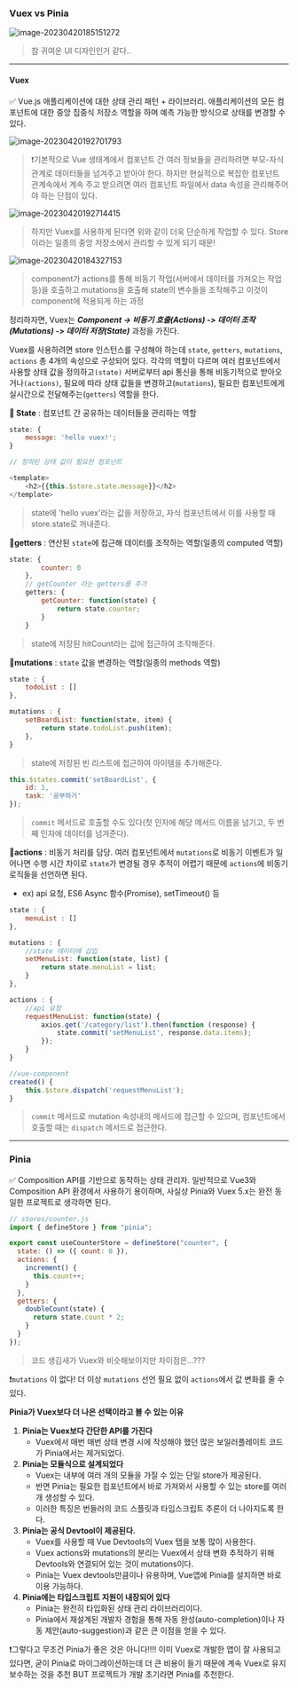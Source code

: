 ### Vuex vs Pinia

![image-20230420185151272](./assets/image-20230420185151272.png)

> 참 귀여운 UI 디자인인거 같다..



---



#### Vuex

✅ Vue.js 애플리케이션에 대한 상태 관리 패턴 + 라이브러리. 애플리케이션의 모든 컴포넌트에 대한 중앙 집중식 저장소 역할을 하며 예측 가능한 방식으로 상태를 변경할 수 있다.

![image-20230420192701793](./assets/image-20230420192701793.png)

>  ❗기본적으로 Vue 생태계에서 컴포넌트 간 여러 정보들을 관리하려면 부모-자식 관계로 데이터들을 넘겨주고 받아야 한다. 하지만 현실적으로 복잡한 컴포넌트 관계속에서 계속 주고 받으려면 여러 컴포넌트 파일에서 data 속성을 관리해주어야 하는 단점이 있다.

![image-20230420192714415](./assets/image-20230420192714415.png)

> 하지만 Vuex를 사용하게 된다면 위와 같이 더욱 단순하게 작업할 수 있다. Store이라는 일종의 중앙 저장소에서 관리할 수 있게 되기 때문!



![image-20230420184327153](./assets/image-20230420184327153.png)

> component가 actions를 통해 비동기 작업(서버에서 데이터를 가져오는 작업 등)을 호출하고 mutations을 호출해 state의 변수들을 조작해주고 이것이 component에 적용되게 하는 과정

정리하자면, Vuex는 ***Component -> 비동기 호출(Actions) -> 데이터 조작(Mutations) -> 데이터 저장(State)*** 과정을 가진다.

Vuex를 사용하려면 store 인스턴스를 구성해야 하는데 `state`, `getters`, `mutations`, `actions` 총 4개의 속성으로 구성되어 있다. 각각의 역할이 다르며 여러 컴포넌트에서  사용할 상태 값을 정의하고`(state)` 서버로부터 api 통신을 통해 비동기적으로 받아오거나`(actions)`, 필요에 따라 상태 값들을 변경하고(`mutations`), 필요한 컴포넌트에게 실시간으로 전달해주는(`getters`) 역할을 한다.

**📌 State** : 컴포넌트 간 공유하는 데이터들을 관리하는 역할

```javascript
state: {
    message: 'hello vuex!';
}
```

```javascript
// 정의된 상태 값이 필요한 컴포넌트

<template>
    <h2>{{this.$store.state.message}}</h2>
</template>
```

> state에 'hello vuex'라는 값을 저장하고, 자식 컴포넌트에서 이를 사용할 때 store.state로 꺼내준다.



**📌getters** : 연산된 `state`에 접근해 데이터를 조작하는 역할(일종의 computed 역할)

```javascript
state: {
        counter: 0
    },
    // getCounter 라는 getters를 추가
    getters: {
        getCounter: function(state) {
            return state.counter;
        }
    }
```

> state에 저장된 hitCount라는 값에 접근하여 조작해준다.



**📌mutations** : `state` 값을 변경하는 역할(일종의 methods 역할)

```javascript
state : {
    todoList : []
},

mutations : {
    setBoardList: function(state, item) {
        return state.todoList.push(item);
    },
}
```

> state에 저장된 빈 리스트에 접근하여 아이템을 추가해준다.

```javascript
this.$states.commit('setBoardList', {
    id: 1,
    task: '공부하기'
});
```

> `commit` 메서드로 호출할 수도 있다(첫 인자에 해당 메서드 이름을 넘기고, 두 번째 인자에 데이터를 넘겨준다).



**📌actions** : 비동기 처리를 담당. 여러 컴포넌트에서 `mutations`로 비동기 이벤트가 일어나면 수행 시간 차이로 `state`가 변경될 경우 추적이 어렵기 때문에 `actions`에 비동기 로직들을 선언하면 된다.

- ex) api 요청, ES6 Async 함수(Promise), setTimeout() 등

```javascript
state : {
    menuList : []
},

mutations : {
    //state 데이터에 삽입
    setMenuList: function(state, list) {
        return state.menuList = list;
    }
},

actions : {
    //api 요청
    requestMenuList: function(state) {
        axios.get('/category/list').then(function (response) {
            state.commit('setMenuList', response.data.items);
        });
    }
}
```

```javascript
//vue-component
created() {
    this.$store.dispatch('requestMenuList');
}
```

> `commit` 메서드로 mutation 속성내의 메서드에 접근할 수 있으며, 컴포넌트에서 호출할 때는 `dispatch` 메서드로 접근한다.



----



### Pinia

✅ Composition API를 기반으로 동작하는 상태 관리자. 일반적으로 Vue3와 Composition API 환경에서 사용하기 용이하며, 사실상 Pinia와 Vuex 5.x는 완전 동일한 프로젝트로 생각하면 된다.

```javascript
// stores/counter.js
import { defineStore } from "pinia";

export const useCounterStore = defineStore("counter", {
  state: () => ({ count: 0 }),
  actions: {
    increment() {
      this.count++;
    }
  },
  getters: {
    doubleCount(state) {
      return state.count * 2;
    }
  }
});
```

> 코드 생김새가 Vuex와 비슷해보이지만 차이점은...???

❗`mutations` 이 없다! 더 이상 `mutations` 선언 필요 없이 `actions`에서 값 변화를 줄 수 있다.



**Pinia가 Vuex보다 더 나은 선택이라고 볼 수 있는 이유**

1. **Pinia는 Vuex보다 간단한 API를 가진다**
   - Vuex에서 매번 매번 상태 변경 시에 작성해야 했던 많은 보일러플레이트 코드가 Pinia에서는 제거되었다.
2. **Pinia는 모듈식으로 설계되었다**
   - Vuex는 내부에 여러 개의 모듈을 가질 수 있는 단일 store가 제공된다.
   - 반면 Pinia는 필요한 컴포넌트에서 바로 가져와서 사용할 수 있는 store를 여러 개 생성할 수 있다.
   - 이러한 특징은 번들러의 코드 스플릿과 타입스크립트 추론이 더 나아지도록 한다.
3. **Pinia는 공식 Devtool이 제공된다.**
   - Vuex를 사용할 때 Vue Devtools의 Vuex 탭을 보통 많이 사용한다.
   - Vuex actions와 mutations의 분리는 Vuex에서 상태 변화 추적하기 위해 Devtools와 연결되어 있는 것이 mutations이다.
   - Pinia는 Vuex devtools만큼이나 유용하며, Vue앱에 Pinia를 설치하면 바로 이용 가능하다.
4. **Pinia에는 타입스크립트 지원이 내장되어 있다**
   - Pinia는 완전히 타입화된 상태 관리 라이브러리이다.
   - Pinia에서 재설계된 개발자 경험을 통해 자동 완성(auto-completion)이나 자동 제안(auto-suggestion)과 같은 큰 이점을 얻을 수 있다.



❗그렇다고 무조건 Pinia가 좋은 것은 아니다!!!! 이미 Vuex로 개발한 앱이 잘 사용되고 있다면, 굳이 Pinia로 마이그레이션하는데 더 큰 비용이 들기 때문에 계속 Vuex로 유지보수하는 것을 추천 BUT 프로젝트가 개발 초기라면 Pinia를 추천한다.